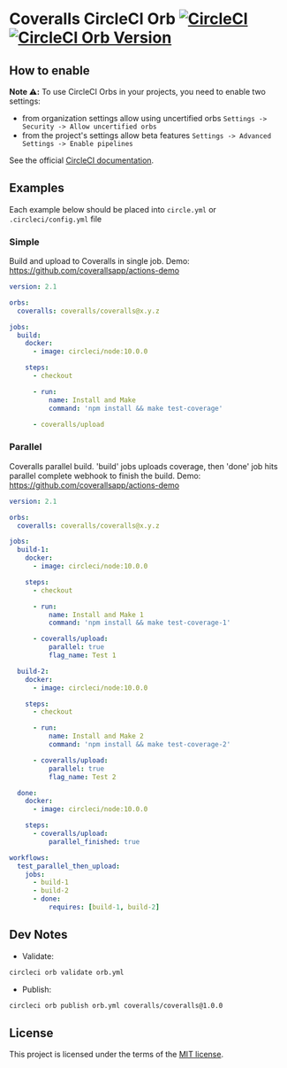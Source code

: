 # Coveralls CircleCI Orb [![CircleCI](https://circleci.com/gh/coverallsapp/orb.svg?style=svg)](https://circleci.com/gh/coverallsapp/orb) [![CircleCI Orb Version](https://img.shields.io/badge/endpoint.svg?url=https://badges.circleci.io/orb/coveralls/coveralls)](https://circleci.com/orbs/registry/orb/coveralls/coveralls)

## How to enable

**Note ⚠️:** To use CircleCI Orbs in your projects, you need to enable two settings:

- from organization settings allow using uncertified orbs `Settings -> Security -> Allow uncertified orbs`
- from the project's settings allow beta features `Settings -> Advanced Settings -> Enable pipelines`

See the official [CircleCI documentation](https://circleci.com/docs/2.0/using-orbs/).

## Examples

Each example below should be placed into `circle.yml` or `.circleci/config.yml` file

### Simple

Build and upload to Coveralls in single job.
Demo: https://github.com/coverallsapp/actions-demo

```yaml
version: 2.1

orbs:
  coveralls: coveralls/coveralls@x.y.z

jobs:
  build:
    docker:
      - image: circleci/node:10.0.0

    steps:
      - checkout

      - run:
          name: Install and Make
          command: 'npm install && make test-coverage'

      - coveralls/upload
```

### Parallel

Coveralls parallel build.
'build' jobs uploads coverage, then 'done' job hits parallel complete webhook to finish the build.
Demo: https://github.com/coverallsapp/actions-demo

```yaml
version: 2.1

orbs:
  coveralls: coveralls/coveralls@x.y.z

jobs:
  build-1:
    docker:
      - image: circleci/node:10.0.0

    steps:
      - checkout

      - run:
          name: Install and Make 1
          command: 'npm install && make test-coverage-1'

      - coveralls/upload:
          parallel: true
          flag_name: Test 1

  build-2:
    docker:
      - image: circleci/node:10.0.0

    steps:
      - checkout

      - run:
          name: Install and Make 2
          command: 'npm install && make test-coverage-2'

      - coveralls/upload:
          parallel: true
          flag_name: Test 2

  done:
    docker:
      - image: circleci/node:10.0.0

    steps:
      - coveralls/upload:
          parallel_finished: true

workflows:
  test_parallel_then_upload:
    jobs:
      - build-1
      - build-2
      - done:
          requires: [build-1, build-2]
```

## Dev Notes

* Validate:

```bash
circleci orb validate orb.yml
```

* Publish:

```bash
circleci orb publish orb.yml coveralls/coveralls@1.0.0
```

## License

This project is licensed under the terms of the [MIT license](/LICENSE).
